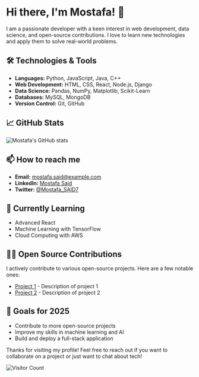 # Hi there, I'm Mostafa! 👋

I am a passionate developer with a keen interest in web development, data science, and open-source contributions. I love to learn new technologies and apply them to solve real-world problems.

## 🛠️ Technologies & Tools
- **Languages:** Python, JavaScript, Java, C++
- **Web Development:** HTML, CSS, React, Node.js, Django
- **Data Science:** Pandas, NumPy, Matplotlib, Scikit-Learn
- **Databases:** MySQL, MongoDB
- **Version Control:** Git, GitHub

## 📈 GitHub Stats
![Mostafa's GitHub stats](https://github-readme-stats.vercel.app/api?username=Mostafa-SAID7&show_icons=true&theme=radical)

## 📫 How to reach me
- **Email:** mostafa.said@example.com
- **LinkedIn:** [Mostafa Said](https://www.linkedin.com/in/mostafa-said/)
- **Twitter:** [@Mostafa_SAID7](https://twitter.com/Mostafa_SAID7)

## 🌱 Currently Learning
- Advanced React
- Machine Learning with TensorFlow
- Cloud Computing with AWS

## 👨‍💻 Open Source Contributions
I actively contribute to various open-source projects. Here are a few notable ones:
- [Project 1](https://github.com/Mostafa-SAID7/project1) - Description of project 1
- [Project 2](https://github.com/Mostafa-SAID7/project2) - Description of project 2

## 🎯 Goals for 2025
- Contribute to more open-source projects
- Improve my skills in machine learning and AI
- Build and deploy a full-stack application

Thanks for visiting my profile! Feel free to reach out if you want to collaborate on a project or just want to chat about tech!

![Visitor Count](https://visitor-badge.glitch.me/badge?page_id=Mostafa-SAID7.Mostafa-SAID7)
